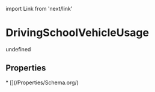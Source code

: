 import Link from 'next/link'
# DrivingSchoolVehicleUsage

undefined

## Properties

<Grid>
* [](/Properties/Schema.org/)

</Grid>

